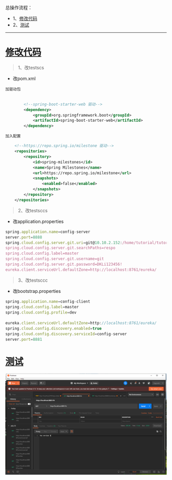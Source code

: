 总操作流程：
- 1、[修改代码](#SpringCloud-01)
- 2、[测试](#SpringCloud-02)

***

# <a name="SpringCloud-01" href="#" >修改代码</a>

> 1、改testscs

- 改pom.xml

`加驱动包`

```xml

        <!--spring-boot-starter-web 驱动-->
        <dependency>
            <groupId>org.springframework.boot</groupId>
            <artifactId>spring-boot-starter-web</artifactId>
        </dependency>

```

`加入配置`

```xml
    <!--https://repo.spring.io/milestone 驱动-->
    <repositories>
        <repository>
            <id>spring-milestones</id>
            <name>Spring Milestones</name>
            <url>https://repo.spring.io/milestone</url>
            <snapshots>
                <enabled>false</enabled>
            </snapshots>
        </repository>
    </repositories>
```

> 2、改testsccs

- 改application.properties

```js
spring.application.name=config-server
server.port=8888
spring.cloud.config.server.git.uri=git@10.10.2.152:/home/tutorial/tutorial.git
spring.cloud.config.server.git.searchPaths=respo
spring.cloud.config.label=master
spring.cloud.config.server.git.username=git
spring.cloud.config.server.git.password=DKLi123456!
eureka.client.serviceUrl.defaultZone=http://localhost:8761/eureka/
```

> 3、改testsccc

- 改bootstrap.properties

```js
spring.application.name=config-client
spring.cloud.config.label=master
spring.cloud.config.profile=dev

eureka.client.serviceUrl.defaultZone=http://localhost:8761/eureka/
spring.cloud.config.discovery.enabled=true
spring.cloud.config.discovery.serviceId=config-server
server.port=8881
```

# <a name="SpringCloud-02" href="#" >测试</a>

![](image/8-1.png)